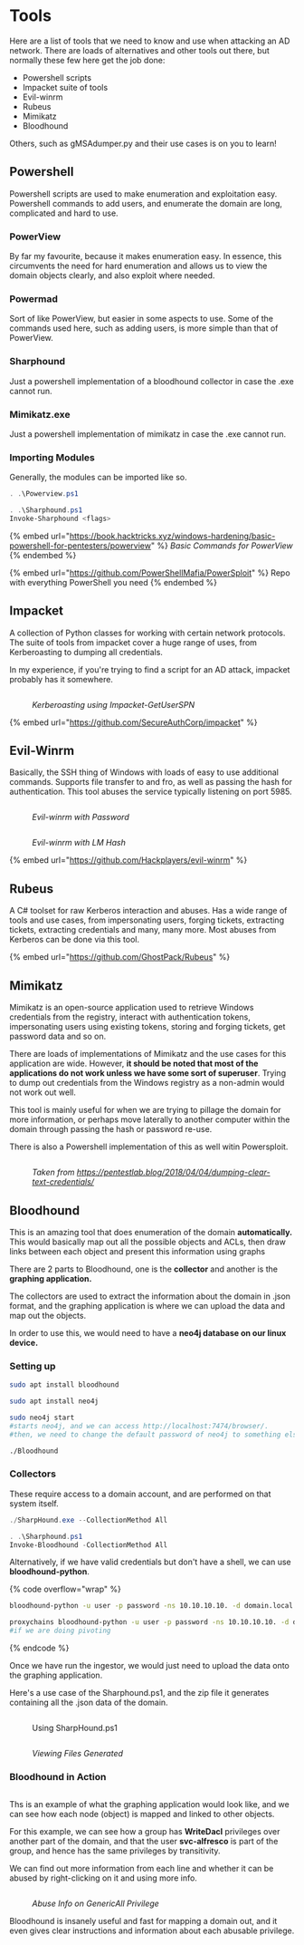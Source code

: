 # Tools

Here are a list of tools that we need to know and use when attacking an AD network. There are loads of alternatives and other tools out there, but normally these few here get the job done:

* Powershell scripts
* Impacket suite of tools
* Evil-winrm
* Rubeus
* Mimikatz
* Bloodhound

Others, such as gMSAdumper.py and their use cases is on you to learn!

## Powershell

Powershell scripts are used to make enumeration and exploitation easy. Powershell commands to add users, and enumerate the domain are long, complicated and hard to use.

### PowerView

By far my favourite, because it makes enumeration easy. In essence, this circumvents the need for hard enumeration and allows us to view the domain objects clearly, and also exploit where needed.&#x20;

### Powermad

Sort of like PowerView, but easier in some aspects to use. Some of the commands used here, such as adding users, is more simple than that of PowerView.&#x20;

### Sharphound

Just a powershell implementation of a bloodhound collector in case the .exe cannot run.

### Mimikatz.exe

Just a powershell implementation of mimikatz in case the .exe cannot run.

### Importing Modules

Generally, the modules can be imported like so.

```powershell
. .\Powerview.ps1

. .\Sharphound.ps1
Invoke-Sharphound <flags>
```

{% embed url="https://book.hacktricks.xyz/windows-hardening/basic-powershell-for-pentesters/powerview" %}
_Basic Commands for PowerView_
{% endembed %}

{% embed url="https://github.com/PowerShellMafia/PowerSploit" %}
Repo with everything PowerShell you need
{% endembed %}

## Impacket

A collection of Python classes for working with certain network protocols. The suite of tools from impacket cover a huge range of uses, from Kerberoasting to dumping all credentials.

In my experience, if you're trying to find a script for an AD attack, impacket probably has it somewhere.

<figure><img src="../.gitbook/assets/image (83) (1).png" alt=""><figcaption><p><em>Kerberoasting using Impacket-GetUserSPN</em></p></figcaption></figure>

{% embed url="https://github.com/SecureAuthCorp/impacket" %}

## Evil-Winrm

Basically, the SSH thing of Windows with loads of easy to use additional commands. Supports file transfer to and fro, as well as passing the hash for authentication. This tool abuses the service typically listening on port 5985.

<figure><img src="../.gitbook/assets/image (50) (1).png" alt=""><figcaption><p><em>Evil-winrm with Password</em></p></figcaption></figure>

<figure><img src="../.gitbook/assets/image (47) (1).png" alt=""><figcaption><p><em>Evil-winrm with LM Hash</em></p></figcaption></figure>

{% embed url="https://github.com/Hackplayers/evil-winrm" %}

## Rubeus

A C# toolset for raw Kerberos interaction and abuses. Has a wide range of tools and use cases, from impersonating users, forging tickets, extracting tickets, extracting credentials and many, many more. Most abuses from Kerberos can be done via this tool.

{% embed url="https://github.com/GhostPack/Rubeus" %}

## Mimikatz

Mimikatz is an open-source application used to retrieve Windows credentials from the registry, interact with authentication tokens, impersonating users using existing tokens, storing and forging tickets, get password data and so on.

There are loads of implementations of Mimikatz and the use cases for this application are wide. However, **it should be noted that most of the applications do not work unless we have some sort of superuser**. Trying to dump out credentials from the Windows registry as a non-admin would not work out well.

This tool is mainly useful for when we are trying to pillage the domain for more information, or perhaps move laterally to another computer within the domain through passing the hash or password re-use.

There is also a Powershell implementation of this as well witin Powersploit.

<figure><img src="../.gitbook/assets/image (46) (1).png" alt=""><figcaption><p><em>Taken from</em> <a href="https://pentestlab.blog/2018/04/04/dumping-clear-text-credentials/"><em>https://pentestlab.blog/2018/04/04/dumping-clear-text-credentials/</em></a></p></figcaption></figure>

## Bloodhound

This is an amazing tool that does enumeration of the domain **automatically.** This would basically map out all the possible objects and ACLs, then draw links between each object and present this information using graphs

There are 2 parts to Bloodhound, one is the **collector** and another is the **graphing application.**

The collectors are used to extract the information about the domain in .json format, and the graphing application is where we can upload the data and map out the objects.

In order to use this, we would need to have a **neo4j database on our linux device.**

### Setting up

```bash
sudo apt install bloodhound

sudo apt install neo4j

sudo neo4j start
#starts neo4j, and we can access http://localhost:7474/browser/. 
#then, we need to change the default password of neo4j to something else.

./Bloodhound
```

### Collectors

These require access to a domain account, and are performed on that system itself.

```powershell
./SharpHound.exe --CollectionMethod All

. .\Sharphound.ps1
Invoke-Bloodhound -CollectionMethod All
```

Alternatively, if we have valid credentials but don't have a shell, we can use **bloodhound-python**.

{% code overflow="wrap" %}
```bash
bloodhound-python -u user -p password -ns 10.10.10.10. -d domain.local -c all

proxychains bloodhound-python -u user -p password -ns 10.10.10.10. -d domain.local -c all
#if we are doing pivoting
```
{% endcode %}

Once we have run the ingestor, we would just need to upload the data onto the graphing application.

Here's a use case of the Sharphound.ps1, and the zip file it generates containing all the .json data of the domain.

<figure><img src="../.gitbook/assets/image (15) (1) (1) (1).png" alt=""><figcaption><p>Using SharpHound.ps1</p></figcaption></figure>

<figure><img src="../.gitbook/assets/image (32) (1) (1) (1).png" alt=""><figcaption><p><em>Viewing Files Generated</em></p></figcaption></figure>

### Bloodhound in Action

<figure><img src="../.gitbook/assets/image (29) (1) (1) (1).png" alt=""><figcaption></figcaption></figure>

Ths is an example of what the graphing application would look like, and we can see how each node (object) is mapped and linked to other objects.&#x20;

For this example, we can see how a group has **WriteDacl** privileges over another part of the domain, and that the user **svc-alfresco** is part of the group, and hence has the same privileges by transitivity.&#x20;

We can find out more information from each line and whether it can be abused by right-clicking on it and using more info.

<figure><img src="../.gitbook/assets/image (53) (1).png" alt=""><figcaption><p><em>Abuse Info on GenericAll Privilege</em></p></figcaption></figure>

Bloodhound is insanely useful and fast for mapping a domain out, and it even gives clear instructions and information about each abusable privilege.&#x20;
